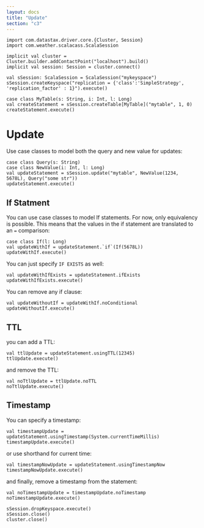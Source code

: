 ```yaml
---
layout: docs
title: "Update"
section: "c3"
---
```

```tut:invisible
import com.datastax.driver.core.{Cluster, Session}
import com.weather.scalacass.ScalaSession

implicit val cluster = Cluster.builder.addContactPoint("localhost").build()
implicit val session: Session = cluster.connect()

val sSession: ScalaSession = ScalaSession("mykeyspace")
sSession.createKeyspace("replication = {'class':'SimpleStrategy', 'replication_factor' : 1}").execute()

case class MyTable(s: String, i: Int, l: Long)
val createStatement = sSession.createTable[MyTable]("mytable", 1, 0)
createStatement.execute()
```
# Update

Use case classes to model both the query and new value for updates:

```tut
case class Query(s: String)
case class NewValue(i: Int, l: Long)
val updateStatement = sSession.update("mytable", NewValue(1234, 5678L), Query("some str"))
updateStatement.execute()
```

## If Statment

You can use case classes to model If statements. For now, only equivalency is possible. This means that the values
in the if statement are translated to an `=` comparison:

```tut
case class If(l: Long)
val updateWithIf = updateStatement.`if`(If(5678L))
updateWithIf.execute()
```

You can just specify `IF EXISTS` as well:
 
```tut
val updateWithIfExists = updateStatement.ifExists
updateWithIfExists.execute()
```

You can remove any if clause:

```tut
val updateWithoutIf = updateWithIf.noConditional
updateWithoutIf.execute()
```

## TTL

you can add a TTL:

```tut
val ttlUpdate = updateStatement.usingTTL(12345)
ttlUpdate.execute()
```

and remove the TTL:

```tut
val noTtlUpdate = ttlUpdate.noTTL
noTtlUpdate.execute()
```

## Timestamp

You can specify a timestamp:

```tut
val timestampUpdate = updateStatement.usingTimestamp(System.currentTimeMillis)
timestampUpdate.execute()
```

or use shorthand for current time:

```tut
val timestampNowUpdate = updateStatement.usingTimestampNow
timestampNowUpdate.execute()
```

and finally, remove a timestamp from the statement:

```tut
val noTimestampUpdate = timestampUpdate.noTimestamp
noTimestampUpdate.execute()
```
```tut:invisible
sSession.dropKeyspace.execute()
sSession.close()
cluster.close()
```